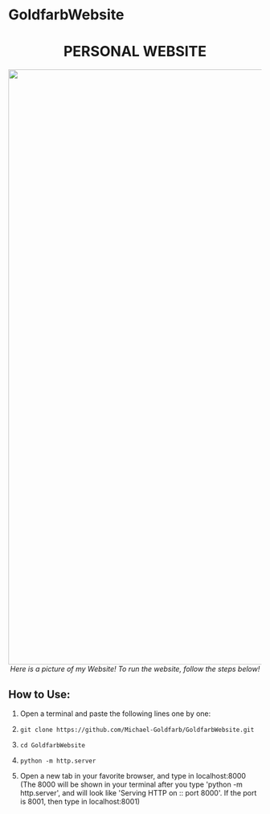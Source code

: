 # GoldfarbWebsite
<h1 align="center">PERSONAL WEBSITE</h1>

<p align="center">
  <img width="1185" alt="Home Page" src="https://github.com/Michael-Goldfarb/GoldfarbWebsite/assets/66848094/56694fcf-e1fa-473c-a54d-1336083c5ecf">
  <br>
  <em>Here is a picture of my Website! To run the website, follow the steps below!</em>
</p>

## How to Use:
1. Open a terminal and paste the following lines one by one:
2.     git clone https://github.com/Michael-Goldfarb/GoldfarbWebsite.git
4.     cd GoldfarbWebsite
5.     python -m http.server
6. Open a new tab in your favorite browser, and type in localhost:8000 (The 8000 will be shown in your terminal after you type 'python -m http.server', and will look like 'Serving HTTP on :: port 8000'. If the port is 8001, then type in localhost:8001)
